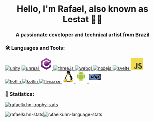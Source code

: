 <h1 align="center">Hello, I'm Rafael, also known as Lestat 👨‍💻</h1>
<h3 align="center">A passionate developer and technical artist from Brazil</h3>

<h3 align="left">🛠️ Languages and Tools:</h3>
<p align="left">

  <a href="https://unity.com/" target="_blank"> <img src="https://user-images.githubusercontent.com/47254941/130636508-e56bf9ca-984d-4c66-9544-4409d02a34b3.png" alt="unity" width="40" height="40"/></a>
  <a href="https://unrealengine.com/" target="_blank"> <img src="https://user-images.githubusercontent.com/47254941/130640251-b08ed324-2fb9-4510-8dca-d58216d9171e.png" alt="unreal" width="40" height="40"/>
  </a>
  <a href="https://docs.microsoft.com/pt-br/dotnet/csharp/" target="_blank"> <img src="https://raw.githubusercontent.com/devicons/devicon/master/icons/csharp/csharp-original.svg" alt="csharp" width="40" height="40"/>
  </a>
  <a href="https://threejs.org/" target="_blank"> <img src="https://user-images.githubusercontent.com/47254941/130335208-e854193e-b5fe-48e2-8e15-70d0e42a5ee7.png" alt="three.js" width="40" height="40"/>
  </a>
  <a href="https://get.webgl.org/" target="_blank"> <img src="https://upload.wikimedia.org/wikipedia/commons/thumb/2/25/WebGL_Logo.svg/1920px-WebGL_Logo.svg.png" alt="webgl" width="120" height="40"/>
  </a>
  <a href="https://nodejs.org" target="_blank"> <img src="https://user-images.githubusercontent.com/47254941/130639227-c69c6c4d-8fd9-4a21-b8f8-6585dca27d8e.png" alt="nodejs" width="40" height="40"/>
  </a>
  <a href="https://svelte.dev/" target="_blank"> <img src="https://user-images.githubusercontent.com/47254941/129569484-19ba0d2c-fa27-4532-9752-dd488d181109.png" alt="svelte" width="40" height="40"/>
  </a>
  <a href="https://developer.mozilla.org/en-US/docs/Web/JavaScript" target="_blank"> <img src="https://raw.githubusercontent.com/devicons/devicon/master/icons/javascript/javascript-original.svg" alt="javascript" width="40" height="40"/>
  </a>
  <a href="https://kotlinlang.org" target="_blank"> <img src="https://www.vectorlogo.zone/logos/kotlinlang/kotlinlang-icon.svg" alt="kotlin" width="40" height="40"/>
  </a>
  </a>
  <a href="https://www.gnu.org/software/bash/" target="_blank"> <img src="https://user-images.githubusercontent.com/47254941/131052392-36ff9bb5-4703-499c-af92-a78481a2fa91.png" alt="kotlin" width="40" height="40"/>
  </a>
  <a href="https://firebase.google.com/" target="_blank"> <img src="https://www.vectorlogo.zone/logos/firebase/firebase-icon.svg" alt="firebase" width="40" height="40"/>
  </a>
  <a href="https://www.linux.org/" target="_blank"> <img src="https://raw.githubusercontent.com/devicons/devicon/master/icons/linux/linux-original.svg" alt="linux" width="40" height="40"/>
  </a>
  <a href="https://developer.android.com" target="_blank"> <img src="https://raw.githubusercontent.com/devicons/devicon/master/icons/android/android-original-wordmark.svg" alt="android" width="40" height="40"/>
  </a>
  <a href="https://www.php.net" target="_blank"> <img src="https://raw.githubusercontent.com/devicons/devicon/master/icons/php/php-original.svg" alt="php" width="40" height="40"/>
  </a>
  
</p>






<h3 align="left">🧐 Statistics:</h3>

<p align="left"><a href="https://github.com/ryo-ma/github-profile-trophy"><img src="https://github-profile-trophy.vercel.app/?username=rafaelkuhn&theme=monokai" alt="rafaelkuhn-trophy-stats" /></a> </p>

<p><a href="https://github.com/anuraghazra/github-readme-stats"><img align="left" src="https://github-readme-stats.vercel.app/api?username=rafaelkuhn&theme=dracula&layout=compact&locale=en&hide_rank=true&bg_color=30,bf0010,720b98&hide=stars" height="160" alt="rafaelkuhn-stats" /></a></p>

<p><a href="https://github.com/anuraghazra/github-readme-stats"><img align="left" src="https://github-readme-stats.vercel.app/api/top-langs?username=rafaelkuhn&theme=dracula&layout=compact&locale=en&bg_color=30,bf0010,720b98&langs_count=6&hide=html,css" height="160" alt="rafaelkuhn-language-stats" /></a></p>
